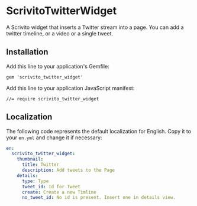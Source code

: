 # ScrivitoTwitterWidget

A Scrivito widget that inserts a Twitter stream into a page. You can add a twitter timeline, or a video or a single tweet.

## Installation

Add this line to your application's Gemfile:

    gem 'scrivito_twitter_widget'

Add this line to your application JavaScript manifest:

    //= require scrivito_twitter_widget

## Localization

The following code represents the default localization for English. Copy it to your `en.yml` and change it if necessary:

```yaml
en:
  scrivito_twitter_widget:
    thumbnail:
      title: Twitter
      description: Add tweets to the Page
    details:
      type: Type
      tweet_id: Id for Tweet
      create: Create a new Timline
      no_tweet_id: No id is present. Insert one in details view.
```